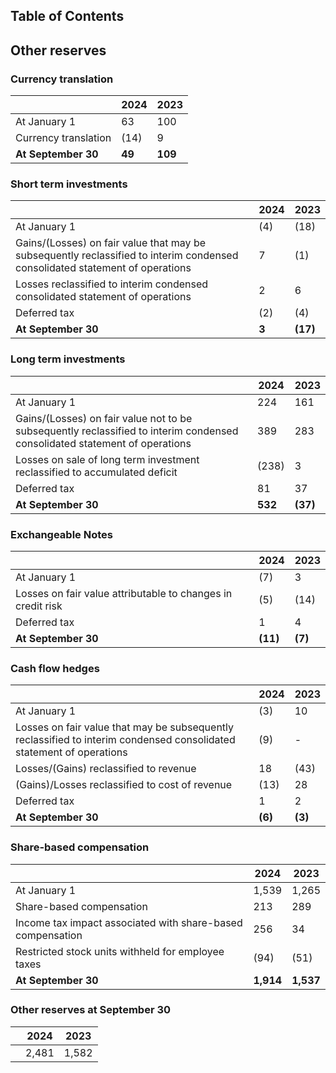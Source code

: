 ## Table of Contents

## Other reserves

### Currency translation
|   | 2024 | 2023 |
|---|------|------|
| At January 1 | 63 | 100 |
| Currency translation | (14) | 9 |
| **At September 30** | **49** | **109** |

### Short term investments
|   | 2024 | 2023 |
|---|------|------|
| At January 1 | (4) | (18) |
| Gains/(Losses) on fair value that may be subsequently reclassified to interim condensed consolidated statement of operations | 7 | (1) |
| Losses reclassified to interim condensed consolidated statement of operations | 2 | 6 |
| Deferred tax | (2) | (4) |
| **At September 30** | **3** | **(17)** |

### Long term investments
|   | 2024 | 2023 |
|---|------|------|
| At January 1 | 224 | 161 |
| Gains/(Losses) on fair value not to be subsequently reclassified to interim condensed consolidated statement of operations | 389 | 283 |
| Losses on sale of long term investment reclassified to accumulated deficit | (238) | 3 |
| Deferred tax | 81 | 37 |
| **At September 30** | **532** | **(37)** |

### Exchangeable Notes
|   | 2024 | 2023 |
|---|------|------|
| At January 1 | (7) | 3 |
| Losses on fair value attributable to changes in credit risk | (5) | (14) |
| Deferred tax | 1 | 4 |
| **At September 30** | **(11)** | **(7)** |

### Cash flow hedges
|   | 2024 | 2023 |
|---|------|------|
| At January 1 | (3) | 10 |
| Losses on fair value that may be subsequently reclassified to interim condensed consolidated statement of operations | (9) | - |
| Losses/(Gains) reclassified to revenue | 18 | (43) |
| (Gains)/Losses reclassified to cost of revenue | (13) | 28 |
| Deferred tax | 1 | 2 |
| **At September 30** | **(6)** | **(3)** |

### Share-based compensation
|   | 2024 | 2023 |
|---|------|------|
| At January 1 | 1,539 | 1,265 |
| Share-based compensation | 213 | 289 |
| Income tax impact associated with share-based compensation | 256 | 34 |
| Restricted stock units withheld for employee taxes | (94) | (51) |
| **At September 30** | **1,914** | **1,537** |

### Other reserves at September 30
|   | 2024 | 2023 |
|---|------|------|
|   | 2,481 | 1,582 |
